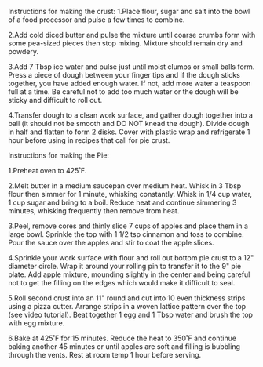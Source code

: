 Instructions for making  the crust:
1.Place flour, sugar and salt into the bowl of a food processor and pulse a few times to combine.

2.Add cold diced butter and pulse the mixture until coarse crumbs form with some pea-sized pieces then stop mixing. Mixture should remain dry and powdery. 


3.Add 7 Tbsp ice water and pulse just until moist clumps or small balls form. Press a piece of dough between your finger tips and if the dough sticks together, you have added enough water. If not, add more water a teaspoon full at a time. Be careful not to add too much water or the dough will be sticky and difficult to roll out.

4.Transfer dough to a clean work surface, and gather dough together into a ball (it should not be smooth and DO NOT knead the dough). Divide dough in half and flatten to form 2 disks. Cover with plastic wrap and refrigerate 1 hour before using in recipes that call for pie crust.

Instructions for making the Pie:

1.Preheat oven to 425˚F.

2.Melt butter in a medium saucepan over medium heat. Whisk in 3 Tbsp flour then simmer for 1 minute, whisking constantly. Whisk in 1/4 cup water, 1 cup sugar and bring to a boil. Reduce heat and continue simmering 3 minutes, whisking frequently then remove from heat.

3.Peel, remove cores and thinly slice 7 cups of apples and place them in a large bowl. Sprinkle the top with 1 1/2 tsp cinnamon and toss to combine. Pour the sauce over the apples and stir to coat the apple slices.

4.Sprinkle your work surface with flour and roll out bottom pie crust to a 12" diameter circle. Wrap it around your rolling pin to transfer it to the 9" pie plate. Add apple mixture, mounding slightly in the center and being careful not to get the filling on the edges which would make it difficult to seal.

5.Roll second crust into an 11" round and cut into 10 even thickness strips using a pizza cutter. Arrange strips in a woven lattice pattern over the top (see video tutorial). Beat together 1 egg and 1 Tbsp water and brush the top with egg mixture.

6.Bake at 425˚F for 15 minutes. Reduce the heat to 350˚F and continue baking another 45 minutes or until apples are soft and filling is bubbling through the vents. Rest at room temp 1 hour before serving.
